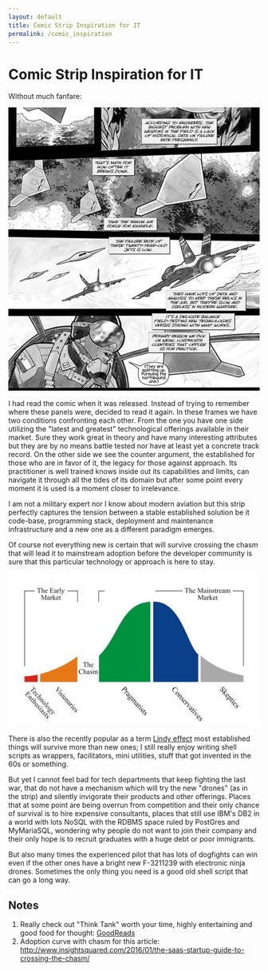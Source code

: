 ```yaml
---
layout: default
title: Comic Strip Inspiration for IT
permalink: /comic_inspiration
---
```


# Comic Strip Inspiration for IT

Without much fanfare:

![Think Tank issue 07 2nd page - extract](/images/strips/think_tank-technology.jpg)

I had read the comic when it was released. Instead of trying to remember where
these panels were, decided to read it again. In these frames we have two
conditions confronting each other. From the one you have one side utilizing
the "latest and greatest" technological offerings available in their market.
Sure they work great in theory and have many interesting attributes but they
are by no means battle tested nor have at least yet a concrete track record.
On the other side we see the counter argument, the established for those
who are in favor of it, the legacy for those against approach. Its practitioner
is well trained knows inside out its capabilities and limits, can navigate it
through all the tides of its domain but after some point every moment it is
used is a moment closer to irrelevance.

I am not a military expert nor I know about modern aviation but this strip
perfectly captures the tension between a stable established solution be it
code-base, programming stack, deployment and maintenance infrastructure and a
new one as a different paradigm emerges.

Of course not everything new is certain that will survive crossing the chasm
that will lead it to mainstream adoption before the developer community is
sure that this particular technology or approach is here to stay.

![Technology Adoption Curve with chasm](/images/diagrams/technology_adoption_curve.png)

There is also the recently popular as a term [Lindy effect](https://medium.com/incerto/an-expert-called-lindy-fdb30f146eaf) most
established things will survive more than new ones; I still really enjoy
writing shell scripts as wrappers, facilitators, mini utilities, stuff that got
invented in the 60s or something.

But yet I cannot feel bad for tech departments that keep fighting the last war,
that do not have a mechanism which will try the new "drones" (as in the strip)
and silently invigorate their products and other offerings. Places that at some
point are being overrun from competition and their only chance of survival is
to hire expensive consultants, places that still use IBM's DB2 in a world
with lots NoSQL with the RDBMS space ruled by PostGres and MyMariaSQL,
wondering why people do not want to join their company and their only hope is
to recruit graduates with a huge debt or poor immigrants.

But also many times the experienced pilot that has lots of dogfights can win
even if the other ones have a bright new F-3211239 with electronic ninja
drones. Sometimes the only thing you need is a good old shell script that can
go a long way.

## Notes

1. Really check out "Think Tank" worth your time, highly entertaining and good
   food for thought: [GoodReads](https://www.goodreads.com/book/show/17742011-think-tank-vol-2?ac=1&from_search=true)
2. Adoption curve with chasm for this article: <http://www.insightsquared.com/2016/01/the-saas-startup-guide-to-crossing-the-chasm/>
